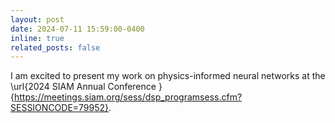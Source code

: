 ```yaml
---
layout: post
date: 2024-07-11 15:59:00-0400
inline: true
related_posts: false
---
```


I am excited to present my work on physics-informed neural networks at the \url{2024 SIAM Annual Conference
}{https://meetings.siam.org/sess/dsp_programsess.cfm?SESSIONCODE=79952}.
